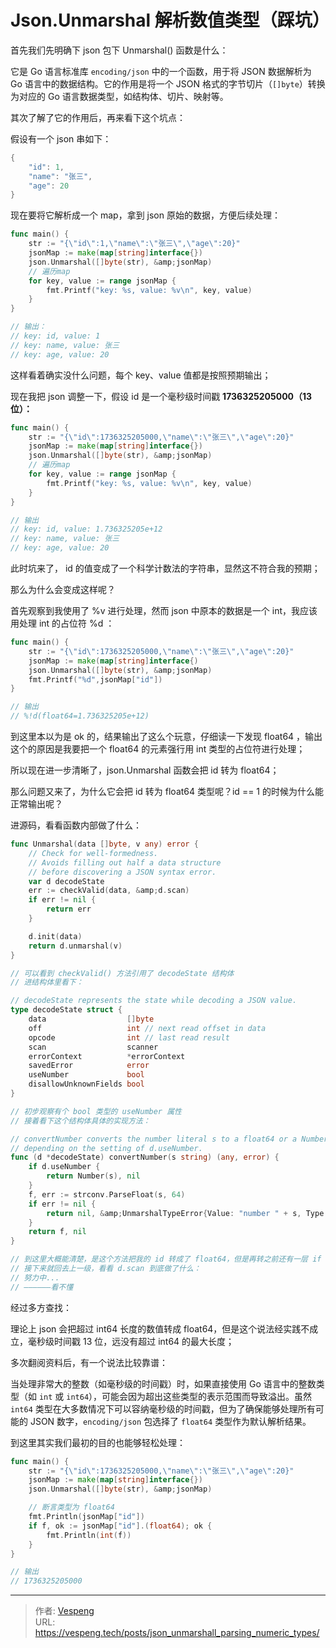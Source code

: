 # Json.Unmarshal 解析数值类型（踩坑）


首先我们先明确下 json 包下 Unmarshal() 函数是什么：

它是 Go 语言标准库 `encoding/json` 中的一个函数，用于将 JSON 数据解析为 Go 语言中的数据结构。它的作用是将一个 JSON 格式的字节切片（`[]byte`）转换为对应的 Go 语言数据类型，如结构体、切片、映射等。
<!--more-->
其次了解了它的作用后，再来看下这个坑点：

假设有一个 json 串如下：

```go
{
    "id": 1,
    "name": "张三",
    "age": 20
}
```

现在要将它解析成一个 map，拿到 json 原始的数据，方便后续处理：

```go {data-open=true}
func main() {
	str := "{\"id\":1,\"name\":\"张三\",\"age\":20}"
	jsonMap := make(map[string]interface{})
	json.Unmarshal([]byte(str), &amp;jsonMap)
	// 遍历map
	for key, value := range jsonMap {
		fmt.Printf("key: %s, value: %v\n", key, value)
	}
}

// 输出：
// key: id, value: 1
// key: name, value: 张三
// key: age, value: 20
```

这样看着确实没什么问题，每个 key、value 值都是按照预期输出；

现在我把 json 调整一下，假设 id 是一个毫秒级时间戳 **1736325205000（13 位）：**

```go {data-open=true}
func main() {
	str := "{\"id\":1736325205000,\"name\":\"张三\",\"age\":20}"
	jsonMap := make(map[string]interface{})
	json.Unmarshal([]byte(str), &amp;jsonMap)
	// 遍历map
	for key, value := range jsonMap {
		fmt.Printf("key: %s, value: %v\n", key, value)
	}
}

// 输出
// key: id, value: 1.736325205e+12
// key: name, value: 张三
// key: age, value: 20
```

此时坑来了， id 的值变成了一个科学计数法的字符串，显然这不符合我的预期；

那么为什么会变成这样呢？

首先观察到我使用了 %v 进行处理，然而 json 中原本的数据是一个 int，我应该用处理 int 的占位符 %d ：

```go {data-open=true}
func main() {
	str := "{\"id\":1736325205000,\"name\":\"张三\",\"age\":20}"
	jsonMap := make(map[string]interface{)
	json.Unmarshal([]byte(str), &amp;jsonMap)
	fmt.Printf("%d",jsonMap["id"])
}

// 输出
// %!d(float64=1.736325205e+12)
```

到这里本以为是 ok 的，结果输出了这么个玩意，仔细读一下发现 float64 ，输出这个的原因是我要把一个 float64 的元素强行用 int 类型的占位符进行处理；

所以现在进一步清晰了，json.Unmarshal 函数会把 id 转为 float64；

那么问题又来了，为什么它会把 id 转为 float64 类型呢？id == 1 的时候为什么能正常输出呢？

进源码，看看函数内部做了什么：

```go {data-open=true}
func Unmarshal(data []byte, v any) error {
	// Check for well-formedness.
	// Avoids filling out half a data structure
	// before discovering a JSON syntax error.
	var d decodeState
	err := checkValid(data, &amp;d.scan)
	if err != nil {
		return err
	}

	d.init(data)
	return d.unmarshal(v)
}

// 可以看到 checkValid() 方法引用了 decodeState 结构体
// 进结构体里看下：

// decodeState represents the state while decoding a JSON value.
type decodeState struct {
	data                  []byte
	off                   int // next read offset in data
	opcode                int // last read result
	scan                  scanner
	errorContext          *errorContext
	savedError            error
	useNumber             bool
	disallowUnknownFields bool
}

// 初步观察有个 bool 类型的 useNumber 属性
// 接着看下这个结构体具体的实现方法：

// convertNumber converts the number literal s to a float64 or a Number
// depending on the setting of d.useNumber.
func (d *decodeState) convertNumber(s string) (any, error) {
	if d.useNumber {
		return Number(s), nil
	}
	f, err := strconv.ParseFloat(s, 64)
	if err != nil {
		return nil, &amp;UnmarshalTypeError{Value: "number " + s, Type: reflect.TypeOf(0.0), Offset: int64(d.off)}
	}
	return f, nil
}

// 到这里大概能清楚，是这个方法把我的 id 转成了 float64，但是再转之前还有一层 if 会把原始值输出；
// 接下来就回去上一级，看看 d.scan 到底做了什么：
// 努力中...
// ——————看不懂
```

经过多方查找：

理论上 json 会把超过 int64 长度的数值转成 float64，但是这个说法经实践不成立，毫秒级时间戳 13 位，远没有超过 int64 的最大长度；

多次翻阅资料后，有一个说法比较靠谱：

当处理非常大的整数（如毫秒级的时间戳）时，如果直接使用 Go 语言中的整数类型（如 `int` 或 `int64`），可能会因为超出这些类型的表示范围而导致溢出。虽然 `int64` 类型在大多数情况下可以容纳毫秒级的时间戳，但为了确保能够处理所有可能的 JSON 数字，`encoding/json` 包选择了 `float64` 类型作为默认解析结果。

到这里其实我们最初的目的也能够轻松处理：

```go {data-open=true}
func main() {
	str := "{\"id\":1736325205000,\"name\":\"张三\",\"age\":20}"
	jsonMap := make(map[string]interface{})
	json.Unmarshal([]byte(str), &amp;jsonMap)

	// 断言类型为 float64
	fmt.Println(jsonMap["id"])
	if f, ok := jsonMap["id"].(float64); ok {
		fmt.Println(int(f))
	}
}

// 输出
// 1736325205000
```


---

> 作者: [Vespeng](https://github.com/vespeng/)  
> URL: https://vespeng.tech/posts/json_unmarshall_parsing_numeric_types/  


